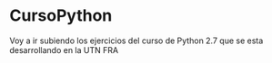 # CursoPython

Voy a ir subiendo los ejercicios del curso de Python 2.7 que se esta desarrollando en la UTN FRA
